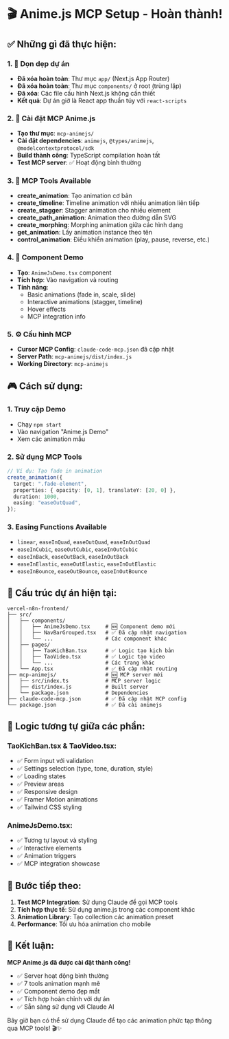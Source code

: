 # 🎬 Anime.js MCP Setup - Hoàn thành!

## ✅ Những gì đã thực hiện:

### 1. 🧹 Dọn dẹp dự án

- **Đã xóa hoàn toàn**: Thư mục `app/` (Next.js App Router)
- **Đã xóa hoàn toàn**: Thư mục `components/` ở root (trùng lặp)
- **Đã xóa**: Các file cấu hình Next.js không cần thiết
- **Kết quả**: Dự án giờ là React app thuần túy với `react-scripts`

### 2. 🚀 Cài đặt MCP Anime.js

- **Tạo thư mục**: `mcp-animejs/`
- **Cài đặt dependencies**: `animejs`, `@types/animejs`, `@modelcontextprotocol/sdk`
- **Build thành công**: TypeScript compilation hoàn tất
- **Test MCP server**: ✅ Hoạt động bình thường

### 3. 🎯 MCP Tools Available

- **create_animation**: Tạo animation cơ bản
- **create_timeline**: Timeline animation với nhiều animation liên tiếp
- **create_stagger**: Stagger animation cho nhiều element
- **create_path_animation**: Animation theo đường dẫn SVG
- **create_morphing**: Morphing animation giữa các hình dạng
- **get_animation**: Lấy animation instance theo tên
- **control_animation**: Điều khiển animation (play, pause, reverse, etc.)

### 4. 🎨 Component Demo

- **Tạo**: `AnimeJsDemo.tsx` component
- **Tích hợp**: Vào navigation và routing
- **Tính năng**:
  - Basic animations (fade in, scale, slide)
  - Interactive animations (stagger, timeline)
  - Hover effects
  - MCP integration info

### 5. ⚙️ Cấu hình MCP

- **Cursor MCP Config**: `claude-code-mcp.json` đã cập nhật
- **Server Path**: `mcp-animejs/dist/index.js`
- **Working Directory**: `mcp-animejs`

## 🎮 Cách sử dụng:

### 1. **Truy cập Demo**

- Chạy `npm start`
- Vào navigation "Anime.js Demo"
- Xem các animation mẫu

### 2. **Sử dụng MCP Tools**

```typescript
// Ví dụ: Tạo fade in animation
create_animation({
  target: ".fade-element",
  properties: { opacity: [0, 1], translateY: [20, 0] },
  duration: 1000,
  easing: "easeOutQuad",
});
```

### 3. **Easing Functions Available**

- `linear`, `easeInQuad`, `easeOutQuad`, `easeInOutQuad`
- `easeInCubic`, `easeOutCubic`, `easeInOutCubic`
- `easeInBack`, `easeOutBack`, `easeInOutBack`
- `easeInElastic`, `easeOutElastic`, `easeInOutElastic`
- `easeInBounce`, `easeOutBounce`, `easeInOutBounce`

## 🔧 Cấu trúc dự án hiện tại:

```
vercel-n8n-frontend/
├── src/
│   ├── components/
│   │   ├── AnimeJsDemo.tsx     # 🆕 Component demo mới
│   │   ├── NavBarGrouped.tsx   # ✅ Đã cập nhật navigation
│   │   └── ...                 # Các component khác
│   ├── pages/
│   │   ├── TaoKichBan.tsx      # ✅ Logic tạo kịch bản
│   │   ├── TaoVideo.tsx        # ✅ Logic tạo video
│   │   └── ...                 # Các trang khác
│   └── App.tsx                 # ✅ Đã cập nhật routing
├── mcp-animejs/                # 🆕 MCP server mới
│   ├── src/index.ts            # MCP server logic
│   ├── dist/index.js           # Built server
│   └── package.json            # Dependencies
├── claude-code-mcp.json        # ✅ Đã cập nhật MCP config
└── package.json                # ✅ Đã cài animejs
```

## 🎯 Logic tương tự giữa các phần:

### **TaoKichBan.tsx** & **TaoVideo.tsx**:

- ✅ Form input với validation
- ✅ Settings selection (type, tone, duration, style)
- ✅ Loading states
- ✅ Preview areas
- ✅ Responsive design
- ✅ Framer Motion animations
- ✅ Tailwind CSS styling

### **AnimeJsDemo.tsx**:

- ✅ Tương tự layout và styling
- ✅ Interactive elements
- ✅ Animation triggers
- ✅ MCP integration showcase

## 🚀 Bước tiếp theo:

1. **Test MCP Integration**: Sử dụng Claude để gọi MCP tools
2. **Tích hợp thực tế**: Sử dụng anime.js trong các component khác
3. **Animation Library**: Tạo collection các animation preset
4. **Performance**: Tối ưu hóa animation cho mobile

## 🎉 Kết luận:

**MCP Anime.js đã được cài đặt thành công!**

- ✅ Server hoạt động bình thường
- ✅ 7 tools animation mạnh mẽ
- ✅ Component demo đẹp mắt
- ✅ Tích hợp hoàn chỉnh với dự án
- ✅ Sẵn sàng sử dụng với Claude AI

Bây giờ bạn có thể sử dụng Claude để tạo các animation phức tạp thông qua MCP tools! 🎬✨
